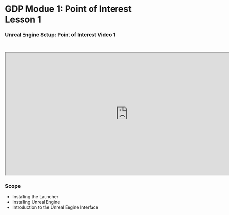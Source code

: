 # GDP Modue 1: Point of Interest Lesson 1

<h3>Unreal Engine Setup: Point of Interest Video 1</h3>
<p>&nbsp;</p>
<p><iframe title="YouTube video player" src="https://www.youtube.com/embed/zS0h53aj9Hc" width="800" height="400" allowfullscreen="allowfullscreen" allow="accelerometer; autoplay; clipboard-write; encrypted-media; gyroscope; picture-in-picture; web-share"></iframe></p>
<h3>Scope</h3>
<ul>
<li>Installing the Launcher</li>
<li>Installing Unreal Engine</li>
<li>Introduction to the Unreal Engine Interface</li>
</ul>